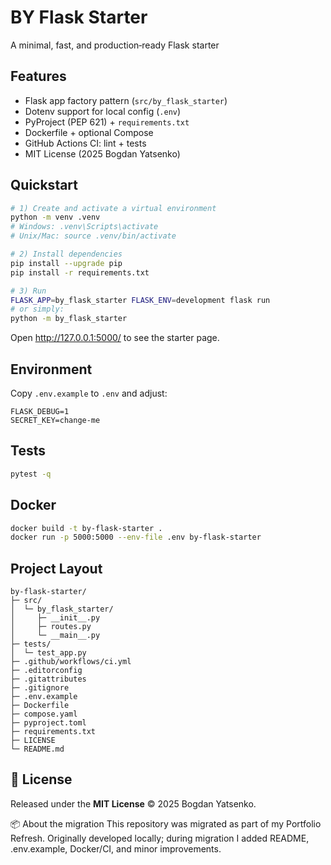# BY Flask Starter

A minimal, fast, and production‑ready Flask starter

## Features
- Flask app factory pattern (`src/by_flask_starter`)
- Dotenv support for local config (`.env`)
- PyProject (PEP 621) + `requirements.txt`
- Dockerfile + optional Compose
- GitHub Actions CI: lint + tests
- MIT License (2025 Bogdan Yatsenko)

## Quickstart

```bash
# 1) Create and activate a virtual environment
python -m venv .venv
# Windows: .venv\Scripts\activate
# Unix/Mac: source .venv/bin/activate

# 2) Install dependencies
pip install --upgrade pip
pip install -r requirements.txt

# 3) Run
FLASK_APP=by_flask_starter FLASK_ENV=development flask run
# or simply:
python -m by_flask_starter
```

Open http://127.0.0.1:5000/ to see the starter page.

## Environment

Copy `.env.example` to `.env` and adjust:
```
FLASK_DEBUG=1
SECRET_KEY=change-me
```

## Tests
```bash
pytest -q
```

## Docker
```bash
docker build -t by-flask-starter .
docker run -p 5000:5000 --env-file .env by-flask-starter
```

## Project Layout
```
by-flask-starter/
├─ src/
│  └─ by_flask_starter/
│     ├─ __init__.py
│     ├─ routes.py
│     └─ __main__.py
├─ tests/
│  └─ test_app.py
├─ .github/workflows/ci.yml
├─ .editorconfig
├─ .gitattributes
├─ .gitignore
├─ .env.example
├─ Dockerfile
├─ compose.yaml
├─ pyproject.toml
├─ requirements.txt
├─ LICENSE
└─ README.md
```

## 📝 License
Released under the **MIT License** © 2025 Bogdan Yatsenko.

📦 About the migration
This repository was migrated as part of my Portfolio Refresh. Originally developed locally; during migration I added README, .env.example, Docker/CI, and minor improvements.
